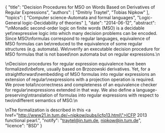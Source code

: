 {
    "title": "Decision Procedures for MSO on Words Based on Derivatives of Regular Expressions",
    "authors": [
        "Dmitriy Traytel",
        "Tobias Nipkow"
    ],
    "topics": [
        "Computer science-Automata and formal languages",
        "Logic-General logic-Decidability of theories"
    ],
    "date": "2014-06-12",
    "abstract": "\nMonadic second-order logic on finite words (MSO) is a decidable yet\nexpressive logic into which many decision problems can be encoded. Since MSO\nformulas correspond to regular languages, equivalence of MSO formulas can be\nreduced to the equivalence of some regular structures (e.g. automata). We\nverify an executable decision procedure for MSO formulas that is not based\non automata but on regular expressions.\n<p>\nDecision procedures for regular expression equivalence have been formalized\nbefore, usually based on Brzozowski derivatives. Yet, for a straightforward\nembedding of MSO formulas into regular expressions an extension of regular\nexpressions with a projection operation is required. We prove total\ncorrectness and completeness of an equivalence checker for regular\nexpressions extended in that way. We also define a language-preserving\ntranslation of formulas into regular expressions with respect to two\ndifferent semantics of MSO.\n<p>\nThe formalization is described in this <a href=\"http://www21.in.tum.de/~nipkow/pubs/icfp13.html\">ICFP 2013 functional pearl</a>.",
    "notify": "traytel@in.tum.de, nipkow@in.tum.de",
    "licence": "BSD"
}